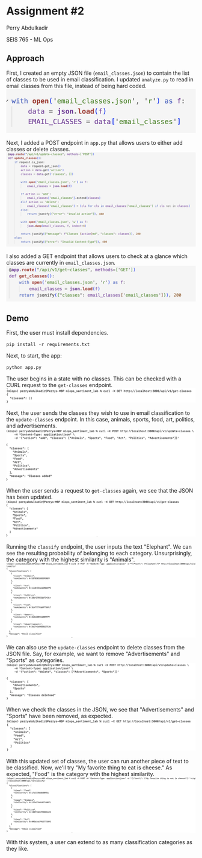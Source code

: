 # Assignment #2
Perry Abdulkadir

SEIS 765 - ML Ops

## Approach
First, I created an empty JSON file (`email_classes.json`) to contain the list of classes to be used in email classification. I updated `analyze.py` to read in email classes from this file, instead of being hard coded. 
![Alt text](/screenshots/email_classes_json.png?raw=true)

Next, I added a POST endpoint in `app.py` that allows users to either add classes or delete classes. 
![Alt text](/screenshots/update_classes.png?raw=true) 

I also added a GET endpoint that allows users to check at a glance which classes are currently in `email_classes.json`.
![Alt text](/screenshots/get_classes.png?raw=true) 

## Demo
First, the user must  install dependencies. 
```
pip install -r requirements.txt
```
Next, to start, the app: 
```
python app.py
```
The user begins in a state with no classes. This can be checked with a CURL request to the `get-classes` endpoint. 
![Alt text](screenshots/get_classes_1.png) 

Next, the user sends the classes they wish to use in email classification to the `update-classes` endpoint. In this case, animals, sports, food, art, politics, and advertisements.
![Alt text](/screenshots/add_classes.png) 

When the user sends a request to `get-classes` again, we see that the JSON has been updated. 
![Alt text](/screenshots/get_classes_2.png) 

Running the `classify` endpoint, the user inputs the text "Elephant". We can see the resulting probability of belonging to each category. Unsurprisingly, the category with the highest similarity is "Animals". 
![Alt text](/screenshots/classify_1.png) 

We can also use the `update-classes` endpoint to delete classes from the JSON file. Say, for example, we want to remove "Advertisements" and "Sports" as categories.
![Alt text](/screenshots/classes_deleted.png) 

When we check the classes in the JSON, we see that "Advertisements" and "Sports" have been removed, as expected. 
![Alt text](/screenshots/get_classes_3.png) 

With this updated set of classes, the user can run another piece of text to be classified. Now, we'll try "My favorite thing to eat is cheese." As expected, "Food" is the category with the highest similarity. 
![Alt text](/screenshots/classify_2.png) 

With this system, a user can extend to as many classification categories as they like. 
